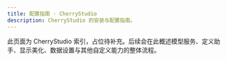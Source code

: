 ```yaml
---
title: 配置指南 · CherryStudio
description: CherryStudio 的安装与配置指南。
---
```


此页面为 CherryStudio 索引，占位待补充。后续会在此概述模型服务、定义助手、显示美化、数据设置与其他自定义能力的整体流程。
